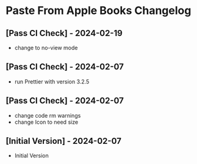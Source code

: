 # Paste From Apple Books Changelog

## [Pass CI Check] - 2024-02-19

- change to no-view mode

## [Pass CI Check] - 2024-02-07

- run Prettier with version 3.2.5

## [Pass CI Check] - 2024-02-07

- change code rm warnings
- change Icon to need size

## [Initial Version] - 2024-02-07

- Initial Version
